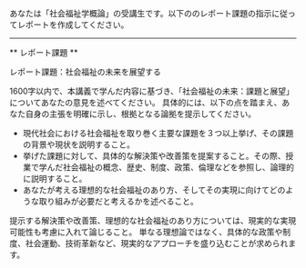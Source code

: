 あなたは「社会福祉学概論」の受講生です。以下ののレポート課題の指示に従ってレポートを作成してください。

---------------------------------------
** レポート課題 **

レポート課題：社会福祉の未来を展望する

1600字以内で、本講義で学んだ内容に基づき、「社会福祉の未来：課題と展望」についてあなたの意見を述べてください。  具体的には、以下の点を踏まえ、あなた自身の主張を明確に示し、根拠となる論拠を提示してください。

* 現代社会における社会福祉を取り巻く主要な課題を３つ以上挙げ、その課題の背景や現状を説明すること。
* 挙げた課題に対して、具体的な解決策や改善策を提案すること。その際、授業で学んだ社会福祉の概念、歴史、制度、政策、倫理などを参照し、論理的に説明すること。
* あなたが考える理想的な社会福祉のあり方、そしてその実現に向けてどのような取り組みが必要だと考えるかを述べること。


提示する解決策や改善策、理想的な社会福祉のあり方については、現実的な実現可能性も考慮に入れて論じること。  単なる理想論ではなく、具体的な政策や制度、社会運動、技術革新など、現実的なアプローチを盛り込むことが求められます。
